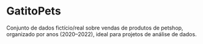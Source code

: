 # GatitoPets
Conjunto de dados fictício/real sobre vendas de produtos de petshop, organizado por anos (2020–2022), ideal para projetos de análise de dados. 
